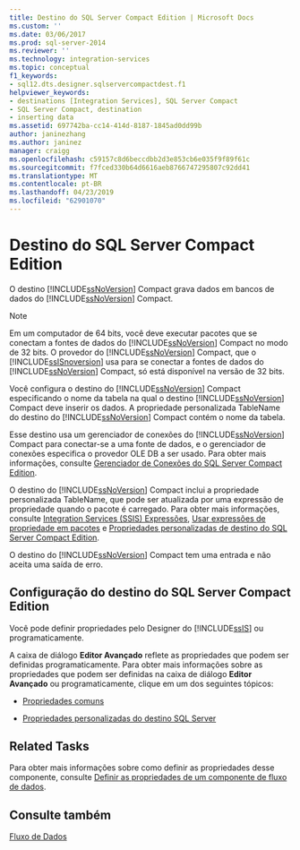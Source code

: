 ```yaml
---
title: Destino do SQL Server Compact Edition | Microsoft Docs
ms.custom: ''
ms.date: 03/06/2017
ms.prod: sql-server-2014
ms.reviewer: ''
ms.technology: integration-services
ms.topic: conceptual
f1_keywords:
- sql12.dts.designer.sqlservercompactdest.f1
helpviewer_keywords:
- destinations [Integration Services], SQL Server Compact
- SQL Server Compact, destination
- inserting data
ms.assetid: 697742ba-cc14-414d-8187-1845ad0dd99b
author: janinezhang
ms.author: janinez
manager: craigg
ms.openlocfilehash: c59157c8d6beccdbb2d3e853cb6e035f9f89f61c
ms.sourcegitcommit: f7fced330b64d6616aeb8766747295807c92dd41
ms.translationtype: MT
ms.contentlocale: pt-BR
ms.lasthandoff: 04/23/2019
ms.locfileid: "62901070"
---
```

# <a name="sql-server-compact-edition-destination"></a>Destino do SQL Server Compact Edition
  O destino [!INCLUDE[ssNoVersion](../../includes/ssnoversion-md.md)] Compact grava dados em bancos de dados do [!INCLUDE[ssNoVersion](../../includes/ssnoversion-md.md)] Compact.  
  
> [!NOTE]  
>  Em um computador de 64 bits, você deve executar pacotes que se conectam a fontes de dados do [!INCLUDE[ssNoVersion](../../includes/ssnoversion-md.md)] Compact no modo de 32 bits. O provedor do [!INCLUDE[ssNoVersion](../../includes/ssnoversion-md.md)] Compact, que o [!INCLUDE[ssISnoversion](../../includes/ssisnoversion-md.md)] usa para se conectar a fontes de dados do [!INCLUDE[ssNoVersion](../../includes/ssnoversion-md.md)] Compact, só está disponível na versão de 32 bits.  
  
 Você configura o destino do [!INCLUDE[ssNoVersion](../../includes/ssnoversion-md.md)] Compact especificando o nome da tabela na qual o destino [!INCLUDE[ssNoVersion](../../includes/ssnoversion-md.md)] Compact deve inserir os dados. A propriedade personalizada TableName do destino do [!INCLUDE[ssNoVersion](../../includes/ssnoversion-md.md)] Compact contém o nome da tabela.  
  
 Esse destino usa um gerenciador de conexões do [!INCLUDE[ssNoVersion](../../includes/ssnoversion-md.md)] Compact para conectar-se a uma fonte de dados, e o gerenciador de conexões especifica o provedor OLE DB a ser usado. Para obter mais informações, consulte [Gerenciador de Conexões do SQL Server Compact Edition](../connection-manager/sql-server-compact-edition-connection-manager.md).  
  
 O destino do [!INCLUDE[ssNoVersion](../../includes/ssnoversion-md.md)] Compact inclui a propriedade personalizada TableName, que pode ser atualizada por uma expressão de propriedade quando o pacote é carregado. Para obter mais informações, consulte [Integration Services &#40;SSIS&#41; Expressões](../expressions/integration-services-ssis-expressions.md), [Usar expressões de propriedade em pacotes](../expressions/use-property-expressions-in-packages.md) e [Propriedades personalizadas de destino do SQL Server Compact Edition](sql-server-compact-edition-destination-custom-properties.md).  
  
 O destino do [!INCLUDE[ssNoVersion](../../includes/ssnoversion-md.md)] Compact tem uma entrada e não aceita uma saída de erro.  
  
## <a name="configuration-of-the-sql-server-compact-edition-destination"></a>Configuração do destino do SQL Server Compact Edition  
 Você pode definir propriedades pelo Designer do [!INCLUDE[ssIS](../../includes/ssis-md.md)] ou programaticamente.  
  
 A caixa de diálogo **Editor Avançado** reflete as propriedades que podem ser definidas programaticamente. Para obter mais informações sobre as propriedades que podem ser definidas na caixa de diálogo **Editor Avançado** ou programaticamente, clique em um dos seguintes tópicos:  
  
-   [Propriedades comuns](../common-properties.md)  
  
-   [Propriedades personalizadas do destino SQL Server](sql-server-destination-custom-properties.md)  
  
## <a name="related-tasks"></a>Related Tasks  
 Para obter mais informações sobre como definir as propriedades desse componente, consulte [Definir as propriedades de um componente de fluxo de dados](set-the-properties-of-a-data-flow-component.md).  
  
## <a name="see-also"></a>Consulte também  
 [Fluxo de Dados](data-flow.md)  
  
  
